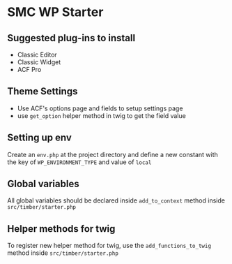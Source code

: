 # SMC WP Starter

## Suggested plug-ins to install

-   Classic Editor
-   Classic Widget
-   ACF Pro

## Theme Settings

-   Use ACF's options page and fields to setup settings page
-   use `get_option` helper method in twig to get the field value

## Setting up env

Create an `env.php` at the project directory and define a new constant with the key of `WP_ENVIRONMENT_TYPE` and value of `local`

## Global variables

All global variables should be declared inside `add_to_context` method inside `src/timber/starter.php`

## Helper methods for twig

To register new helper method for twig, use the `add_functions_to_twig` method inside `src/timber/starter.php`
